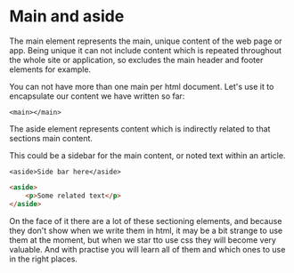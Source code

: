 # Main and aside

The main element represents the main, unique content of the web page or app. Being unique it can not include content which is repeated throughout the whole site or application, so excludes the main header and footer elements for example.

You can not have more than one main per html document. Let's use it to encapsulate our content we have written so far:

`<main></main>`
<!-- wrap around content -->

The aside element represents content which is indirectly related to that sections main content.

This could be a sidebar for the main content, or noted text within an article.

`<aside>Side bar here</aside>`

```html
<aside>
	<p>Some related text</p>
</aside>
```

On the face of it there are a lot of these sectioning elements, and because they don't show when we write them in html, it may be a bit strange to use them at the moment, but when we star tto use css they will become very valuable. And with practise you will learn all of them and which ones to use in the right places.